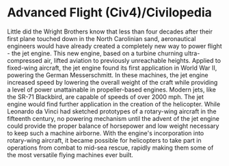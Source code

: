 # Advanced Flight (Civ4)/Civilopedia

Little did the Wright Brothers know that less than four decades after their first plane touched down in the North Carolinian sand, aeronautical engineers would have already created a completely new way to power flight - the jet engine. This new engine, based on a turbine churning ultra-compressed air, lifted aviation to previously unreachable heights.
Applied to fixed-wing aircraft, the jet engine found its first application in World War II, powering the German Messerschmitt. In these machines, the jet engine increased speed by lowering the overall weight of the craft while providing a level of power unattainable in propeller-based engines. Modern jets, like the SR-71 Blackbird, are capable of speeds of over 2000 mph.
The jet engine would find further application in the creation of the helicopter. While Leonardo da Vinci had sketched prototypes of a rotary-wing aircraft in the fifteenth century, no powering mechanism until the advent of the jet engine could provide the proper balance of horsepower and low weight necessary to keep such a machine airborne. With the engine's incorporation into rotary-wing aircraft, it became possible for helicopters to take part in operations from combat to mid-sea rescue, rapidly making them some of the most versatile flying machines ever built.